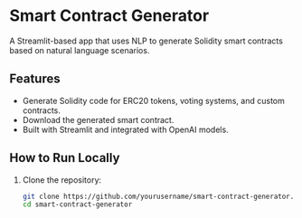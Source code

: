 # Smart Contract Generator

A Streamlit-based app that uses NLP to generate Solidity smart contracts based on natural language scenarios.

## Features
- Generate Solidity code for ERC20 tokens, voting systems, and custom contracts.
- Download the generated smart contract.
- Built with Streamlit and integrated with OpenAI models.

## How to Run Locally
1. Clone the repository:
   ```bash
   git clone https://github.com/yourusername/smart-contract-generator.git
   cd smart-contract-generator

